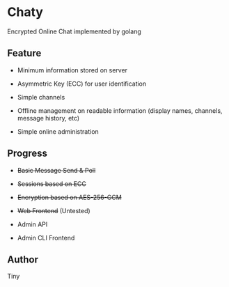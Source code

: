 # Chaty #

Encrypted Online Chat implemented by golang

## Feature ##

- Minimum information stored on server

- Asymmetric Key (ECC) for user identification

- Simple channels

- Offline management on readable information (display names, channels, message history, etc)

- Simple online administration

## Progress ##

- ~~Basic Message Send & Poll~~

- ~~Sessions based on ECC~~

- ~~Encryption based on AES-256-GCM~~

- ~~Web Frontend~~ (Untested)

- Admin API

- Admin CLI Frontend

## Author ##

Tiny
